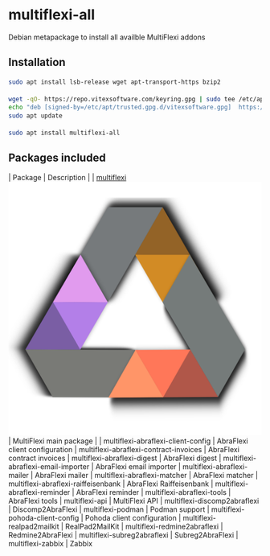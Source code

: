 # multiflexi-all
Debian metapackage to install all availble MultiFlexi addons

## Installation
```bash
sudo apt install lsb-release wget apt-transport-https bzip2

wget -qO- https://repo.vitexsoftware.com/keyring.gpg | sudo tee /etc/apt/trusted.gpg.d/vitexsoftware.gpg
echo "deb [signed-by=/etc/apt/trusted.gpg.d/vitexsoftware.gpg]  https://repo.vitexsoftware.com  $(lsb_release -sc) main" | sudo tee /etc/apt/sources.list.d/vitexsoftware.list
sudo apt update

sudo apt install multiflexi-all
```

## Packages included

| Package                                      | Description |
| [multiflexi](https://github.com/VitexSoftware/MultiFlexi) ![MultiFlexi](https://github.com/VitexSoftware/MultiFlexi/blob/main/multiflexi.svg?raw=true)  | MultiFlexi main package |
| multiflexi-abraflexi-client-config      | AbraFlexi client configuration
| multiflexi-abraflexi-contract-invoices  | AbraFlexi contract invoices
| multiflexi-abraflexi-digest             | AbraFlexi digest
| multiflexi-abraflexi-email-importer     | AbraFlexi email importer
| multiflexi-abraflexi-mailer             | AbraFlexi mailer
| multiflexi-abraflexi-matcher            | AbraFlexi matcher
| multiflexi-abraflexi-raiffeisenbank     | AbraFlexi Raiffeisenbank 
| multiflexi-abraflexi-reminder           | AbraFlexi reminder
| multiflexi-abraflexi-tools              | AbraFlexi tools
| multiflexi-api                          | MultiFlexi API
| multiflexi-discomp2abraflexi            | Discomp2AbraFlexi
| multiflexi-podman                       | Podman support
| multiflexi-pohoda-client-config         | Pohoda client configuration
| multiflexi-realpad2mailkit              | RealPad2MailKit
| multiflexi-redmine2abraflexi            | Redmine2AbraFlexi
| multiflexi-subreg2abraflexi             | Subreg2AbraFlexi
| multiflexi-zabbix                       | Zabbix

